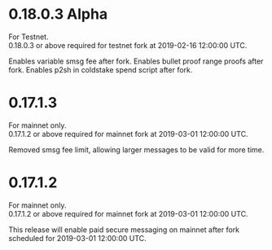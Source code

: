 0.18.0.3 Alpha
==============
For Testnet.  
0.18.0.3 or above required for testnet fork at 2019-02-16 12:00:00 UTC.

Enables variable smsg fee after fork.
Enables bullet proof range proofs after fork.
Enables p2sh in coldstake spend script after fork.


0.17.1.3
==============
For mainnet only.  
0.17.1.2 or above required for mainnet fork at 2019-03-01 12:00:00 UTC.

Removed smsg fee limit, allowing larger messages to be valid for more
time.


0.17.1.2
==============
For mainnet only.  
0.17.1.2 or above required for mainnet fork at 2019-03-01 12:00:00 UTC.

This release will enable paid secure messaging on mainnet after fork
scheduled for 2019-03-01 12:00:00 UTC.
